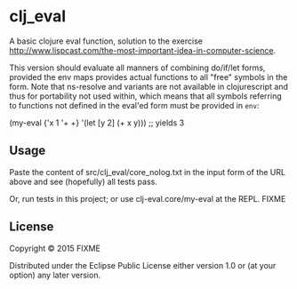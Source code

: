 # clj_eval

A basic clojure eval function, solution to the exercise http://www.lispcast.com/the-most-important-idea-in-computer-science. 

This version should evaluate all manners of combining do/if/let forms, provided the env maps provides actual functions to all "free" symbols in the form. Note that ns-resolve and variants are not available in clojurescript and thus for portability not used within, which means that all symbols referring to functions not defined in the eval'ed form must be provided in `env`:

(my-eval {'x 1 '+ +} '(let [y 2] (+ x y)))
;; yields 3 

## Usage
Paste the content of src/clj_eval/core_nolog.txt in the input form of the URL above and see (hopefully) all tests pass.

Or, run tests in this project; or use clj-eval.core/my-eval at the REPL. 
FIXME

## License

Copyright © 2015 FIXME

Distributed under the Eclipse Public License either version 1.0 or (at
your option) any later version.
